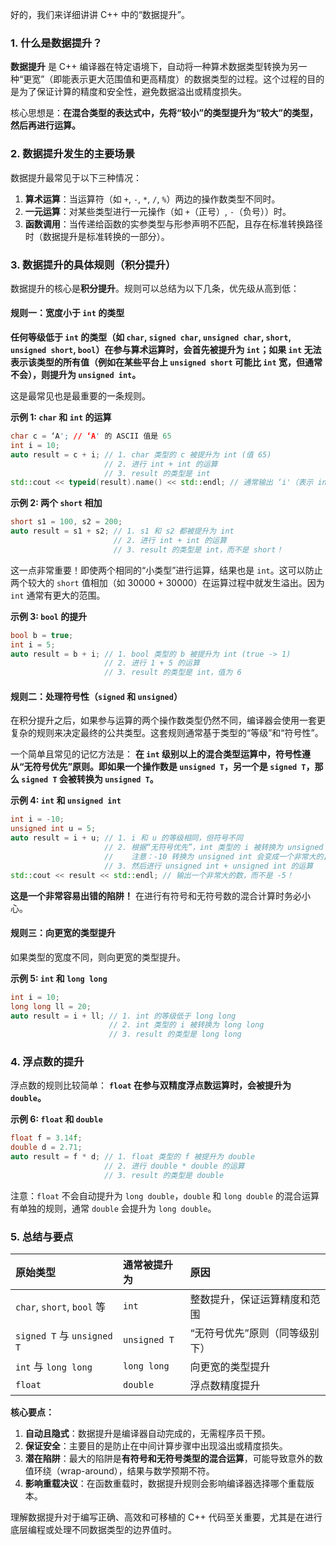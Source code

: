 好的，我们来详细讲讲 C++ 中的“数据提升”。

### 1. 什么是数据提升？

**数据提升** 是 C++ 编译器在特定语境下，自动将一种算术数据类型转换为另一种“更宽”（即能表示更大范围值和更高精度）的数据类型的过程。这个过程的目的是为了保证计算的精度和安全性，避免数据溢出或精度损失。

核心思想是：**在混合类型的表达式中，先将“较小”的类型提升为“较大”的类型，然后再进行运算。**

### 2. 数据提升发生的主要场景

数据提升最常见于以下三种情况：

1.  **算术运算**：当运算符（如 `+`, `-`, `*`, `/`, `%`）两边的操作数类型不同时。
2.  **一元运算**：对某些类型进行一元操作（如 `+`（正号）, `-`（负号））时。
3.  **函数调用**：当传递给函数的实参类型与形参声明不匹配，且存在标准转换路径时（数据提升是标准转换的一部分）。

### 3. 数据提升的具体规则（积分提升）

数据提升的核心是**积分提升**。规则可以总结为以下几条，优先级从高到低：

#### 规则一：宽度小于 `int` 的类型

**任何等级低于 `int` 的类型（如 `char`, `signed char`, `unsigned char`, `short`, `unsigned short`, `bool`）在参与算术运算时，会首先被提升为 `int`；如果 `int` 无法表示该类型的所有值（例如在某些平台上 `unsigned short` 可能比 `int` 宽，但通常不会），则提升为 `unsigned int`。**

这是最常见也是最重要的一条规则。

**示例 1: `char` 和 `int` 的运算**
```cpp
char c = ‘A'; // ‘A' 的 ASCII 值是 65
int i = 10;
auto result = c + i; // 1. char 类型的 c 被提升为 int (值 65)
                     // 2. 进行 int + int 的运算
                     // 3. result 的类型是 int
std::cout << typeid(result).name() << std::endl; // 通常输出 ‘i'（表示 int）
```

**示例 2: 两个 `short` 相加**
```cpp
short s1 = 100, s2 = 200;
auto result = s1 + s2; // 1. s1 和 s2 都被提升为 int
                       // 2. 进行 int + int 的运算
                       // 3. result 的类型是 int，而不是 short！
```
这一点非常重要！即使两个相同的“小类型”进行运算，结果也是 `int`。这可以防止两个较大的 `short` 值相加（如 30000 + 30000）在运算过程中就发生溢出。因为 `int` 通常有更大的范围。

**示例 3: `bool` 的提升**
```cpp
bool b = true;
int i = 5;
auto result = b + i; // 1. bool 类型的 b 被提升为 int (true -> 1)
                     // 2. 进行 1 + 5 的运算
                     // 3. result 的类型是 int，值为 6
```

#### 规则二：处理符号性（`signed` 和 `unsigned`）

在积分提升之后，如果参与运算的两个操作数类型仍然不同，编译器会使用一套更复杂的规则来决定最终的公共类型。这套规则通常基于类型的“等级”和“符号性”。

一个简单且常见的记忆方法是：
**在 `int` 级别以上的混合类型运算中，符号性遵从“无符号优先”原则。即如果一个操作数是 `unsigned T`，另一个是 `signed T`，那么 `signed T` 会被转换为 `unsigned T`。**

**示例 4: `int` 和 `unsigned int`**
```cpp
int i = -10;
unsigned int u = 5;
auto result = i + u; // 1. i 和 u 的等级相同，但符号不同
                     // 2. 根据“无符号优先”，int 类型的 i 被转换为 unsigned int。
                     //    注意：-10 转换为 unsigned int 会变成一个非常大的正数（环绕）
                     // 3. 然后进行 unsigned int + unsigned int 的运算
std::cout << result << std::endl; // 输出一个非常大的数，而不是 -5！
```
**这是一个非常容易出错的陷阱！** 在进行有符号和无符号数的混合计算时务必小心。

#### 规则三：向更宽的类型提升

如果类型的宽度不同，则向更宽的类型提升。

**示例 5: `int` 和 `long long`**
```cpp
int i = 10;
long long ll = 20;
auto result = i + ll; // 1. int 的等级低于 long long
                      // 2. int 类型的 i 被转换为 long long
                      // 3. result 的类型是 long long
```

### 4. 浮点数的提升

浮点数的规则比较简单：
**`float` 在参与双精度浮点数运算时，会被提升为 `double`。**

**示例 6: `float` 和 `double`**
```cpp
float f = 3.14f;
double d = 2.71;
auto result = f * d; // 1. float 类型的 f 被提升为 double
                     // 2. 进行 double * double 的运算
                     // 3. result 的类型是 double
```
注意：`float` 不会自动提升为 `long double`，`double` 和 `long double` 的混合运算有单独的规则，通常 `double` 会提升为 `long double`。

### 5. 总结与要点

| 原始类型                   | 通常被提升为 | 原因                           |
| :------------------------- | :----------- | :----------------------------- |
| `char`, `short`, `bool` 等 | `int`        | 整数提升，保证运算精度和范围   |
| `signed T` 与 `unsigned T` | `unsigned T` | “无符号优先”原则（同等级别下） |
| `int` 与 `long long`       | `long long`  | 向更宽的类型提升               |
| `float`                    | `double`     | 浮点数精度提升                 |

**核心要点：**

1.  **自动且隐式**：数据提升是编译器自动完成的，无需程序员干预。
2.  **保证安全**：主要目的是防止在中间计算步骤中出现溢出或精度损失。
3.  **潜在陷阱**：最大的陷阱是**有符号和无符号类型的混合运算**，可能导致意外的数值环绕（wrap-around），结果与数学预期不符。
4.  **影响重载决议**：在函数重载时，数据提升规则会影响编译器选择哪个重载版本。

理解数据提升对于编写正确、高效和可移植的 C++ 代码至关重要，尤其是在进行底层编程或处理不同数据类型的边界值时。